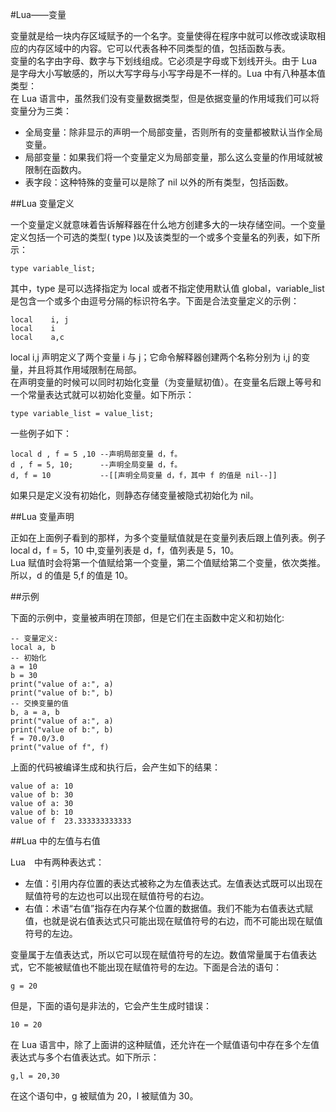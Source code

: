 #Lua——变量  

变量就是给一块内存区域赋予的一个名字。变量使得在程序中就可以修改或读取相应的内存区域中的内容。它可以代表各种不同类型的值，包括函数与表。  
变量的名字由字母、数字与下划线组成。它必须是字母或下划线开头。由于 Lua 是字母大小写敏感的，所以大写字母与小写字母是不一样的。Lua 中有八种基本值类型：  
在 Lua 语言中，虽然我们没有变量数据类型，但是依据变量的作用域我们可以将变量分为三类：  
<ul>
	<li>全局变量：除非显示的声明一个局部变量，否则所有的变量都被默认当作全局变量。</li>
	<li>局部变量：如果我们将一个变量定义为局部变量，那么这么变量的作用域就被限制在函数内。</li>
	<li>表字段：这种特殊的变量可以是除了 nil 以外的所有类型，包括函数。</li>
</ul>

##Lua 变量定义  

一个变量定义就意味着告诉解释器在什么地方创建多大的一块存储空间。一个变量定义包括一个可选的类型( type )以及该类型的一个或多个变量名的列表，如下所示：  

```
type variable_list;
```  

其中，type 是可以选择指定为 local 或者不指定使用默认值 global，variable_list 是包含一个或多个由逗号分隔的标识符名字。下面是合法变量定义的示例：  

```
local    i, j
local    i
local    a,c
```  

local i,j 声明定义了两个变量 i 与 j；它命令解释器创建两个名称分别为 i,j 的变量，并且将其作用域限制在局部。  
在声明变量的时候可以同时初始化变量（为变量赋初值）。在变量名后跟上等号和一个常量表达式就可以初始化变量。如下所示：  

```
type variable_list = value_list;
```  

一些例子如下：  

```
local d , f = 5 ,10 --声明局部变量 d，f。 
d , f = 5, 10;      --声明全局变量 d，f。 
d, f = 10           --[[声明全局变量 d，f，其中 f 的值是 nil--]]
```  

如果只是定义没有初始化，则静态存储变量被隐式初始化为 nil。  

##Lua 变量声明  

正如在上面例子看到的那样，为多个变量赋值就是在变量列表后跟上值列表。例子 local d，f = 5，10 中,变量列表是 d，f，值列表是 5，10。  
Lua 赋值时会将第一个值赋给第一个变量，第二个值赋给第二个变量，依次类推。所以，d 的值是 5,f 的值是 10。  

##示例  

下面的示例中，变量被声明在顶部，但是它们在主函数中定义和初始化:  

```
-- 变量定义:
local a, b
-- 初始化
a = 10
b = 30
print("value of a:", a)
print("value of b:", b)
-- 交换变量的值
b, a = a, b
print("value of a:", a)
print("value of b:", b)
f = 70.0/3.0
print("value of f", f)
```  

上面的代码被编译生成和执行后，会产生如下的结果：  

```
value of a:	10
value of b:	30
value of a:	30
value of b:	10
value of f	23.333333333333
```  

##Lua 中的左值与右值  

Lua　中有两种表达式：  
<ul>
	<li>左值：引用内存位置的表达式被称之为左值表达式。左值表达式既可以出现在赋值符号的左边也可以出现在赋值符号的右边。</li>
	<li>右值：术语“右值”指存在内存某个位置的数据值。我们不能为右值表达式赋值，也就是说右值表达式只可能出现在赋值符号的右边，而不可能出现在赋值符号的左边。</li>
</ul>
变量属于左值表达式，所以它可以现在赋值符号的左边。数值常量属于右值表达式，它不能被赋值也不能出现在赋值符号的左边。下面是合法的语句：  

```
g = 20
```  

但是，下面的语句是非法的，它会产生生成时错误：  

```
10 = 20 
```  

在 Lua 语言中，除了上面讲的这种赋值，还允许在一个赋值语句中存在多个左值表达式与多个右值表达式。如下所示：  

```
g,l = 20,30
```  

在这个语句中，g 被赋值为 20，l 被赋值为 30。
